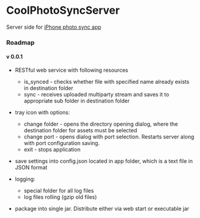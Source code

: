 CoolPhotoSyncServer
===================

Server side for [iPhone photo sync app](https://github.com/vitalidze/osx-project-2)

### Roadmap

#### v 0.0.1

* RESTful web service with following resources

     * is_synced - checks whether file with specified name already exists in destination folder
     * sync - receives uploaded multiparty stream and saves it to appropriate sub folder in destination folder

* tray icon with options:

     * change folder - opens the directory opening dialog, where the destination folder for assets must be selected
     * change port - opens dialog with port selection. Restarts server along with port configuration saving.
     * exit - stops application
     
* save settings into config.json located in app folder, which is a text file in JSON format
 
* logging:

    * special folder for all log files
    * log files rolling (gzip old files)

* package into single jar. Distribute either via web start or executable jar
